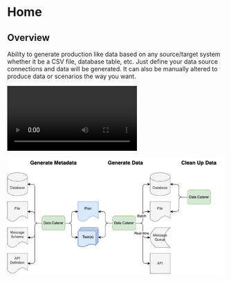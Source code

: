 # Home

## Overview

Ability to generate production like data based on any source/target system whether it be a CSV file, database table, etc.
Just define your data source connections and data will be generated.
It can also be manually altered to produce data or scenarios the way you want.
  
<video src="https://github.com/pflooky/data-caterer-docs/assets/26299147/d853241b-7c7e-4943-aefe-4002b848edf5" controls="controls" style="max-width: 730px;">
</video>
  
![Data Caterer data flow flags](diagrams/data_flow_flags.drawio.png "Data Flow flags")

